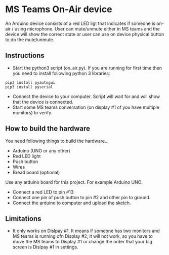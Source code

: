 # MS Teams On-Air device

An Arduino device consists of a red LED ligt that indicates if
someone is on-air / using microphone. User can mute/unmute either 
in MS teams and the device will show the correct state or user can 
use on device physical button to do the mute/unmute.

## Instructions
* Start the python3 script (on_air.py). If you are running for first
time then you need to install following python 3 libraries:
```
pip3 install pyautogui
pip3 install pyserial
```

* Connect the device to your computer. Script will wait for and will
  show that the device is connected.
* Start some MS teams conversation (on display #1 of you have
  multiple monitors) to verify.

## How to build the hardware
You need following things to build the hardware...
- Arduino (UNO or any other)
- Red LED light
- Push button
- Wires
- Bread board (optional)

Use any arduino board for this project. For example Arduino UNO.
- Connect a red LED to pin #13.
- Connect one pin of push button to pin #2 and other pin to ground.
- Connect the arduino to computer and upload the sketch.


## Limitations
- It only works on Dislpay #1. It means if someone has two monitors
and MS teams is running ofn Display #2, it will not work, so you have
to move the MS teams to Display #1 or change the order that your big screen
is Dislpay #1 in settings.
